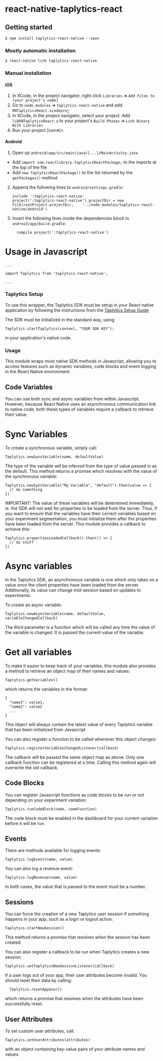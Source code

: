 
# react-native-taplytics-react

## Getting started

`$ npm install taplytics-react-native --save`

### Mostly automatic installation

`$ react-native link taplytics-react-native`

### Manual installation


#### iOS

1. In XCode, in the project navigator, right click `Libraries` ➜ `Add Files to [your project's name]`
2. Go to `node_modules` ➜ `taplytics-react-native` and add `RNTaplyticsReact.xcodeproj`
3. In XCode, in the project navigator, select your project. Add `libRNTaplyticsReact.a` to your project's `Build Phases` ➜ `Link Binary With Libraries`
4. Run your project (`Cmd+R`)<

#### Android

1. Open up `android/app/src/main/java/[...]/MainActivity.java`
  - Add `import com.reactlibrary.TaplyticsReactPackage;` to the imports at the top of the file
  - Add `new TaplyticsReactPackage()` to the list returned by the `getPackages()` method
2. Append the following lines to `android/settings.gradle`:
  	```
  	include ':taplytics-react-native'
  	project(':taplytics-react-native').projectDir = new File(rootProject.projectDir, 	'../node_modules/taplytics-react-native/android')
  	```
3. Insert the following lines inside the dependencies block in `android/app/build.gradle`:
  	```
      compile project(':taplytics-react-native')
  	```

# Usage in Javascript
```
...

import Taplytics from 'taplytics-react-native';

...

```

### Taplytics Setup
To use this wrapper, the Taplytics SDK must be setup in your React native application by following the instructions from the [Taplytics Setup Guide](https://taplytics.com/docs/guides/install-sdk)

The SDK must be initialized in the standard way, using 
```
Taplytics.startTaplytics(context, "YOUR SDK KEY");
```
in your application's native code.

### Usage
This module wraps most native SDK methods in Javascript, allowing you to access features such as dynamic variables, code blocks and event logging in the React Native environment.

## Code Variables
You can use both sync and async variables from within Javascript. However, because React Native uses an asynchronous communication link to native code, both these types of variables require a callback to retrieve their value. 

# Sync Variables
To create a synchronous variable, simply call:
```
Taplytics.newSyncVariable(name, defaultValue)
```

The type of the variable will be inferred from the type of value passed in as the default. This method returns a promise which resolves with the value of the synchronous variable:

```
Taplytics.newSyncVariable("My Variable", "default").then(value => {
  // do something
})
```

IMPORTANT: The value of these variables will be determined immediately, ie. the SDK will not wait for properties to be loaded from the server. Thus, if you want to ensure that the variables have their correct variables based on your experiment segmentation, you must initialize them after the properties have been loaded from the server. This module provides a callback to achieve this:

```
Taplytics.propertiesLoadedCallback().then(() => {
  // do stuff
})
```

# Async variables
In the Taplytics SDK, an asynchronous variable is one which only takes on a value once the client properties have been loaded from the server. Additionally, its value can change mid-session based on updates to experiments.

To create an async variable:
```
Taplytics.newAsyncVariable(name, defaultValue, variableChangedCallback)
````

The third parameter is a function which will be called any time the value of the variable is changed. It is passed the current value of the variable. 

# Get all variables
To make it easier to keep track of your variables, this module also provides a method to retrieve an object map of their names and values:
```
Taplytics.getVariables() 
```
which returns the variables in the format:
```
{
  "name1": value1,
  "name2": value2
  ...
}
```
This object will always contain the latest value of every Taplytics variable that has been initialized from Javascript

You can also register a function to be called whenever this object changes:
```
Taplytics.registerVariablesChangedListener(callback)
```
The callback will be passed the same object map as above. Only one callback function can be registered at a time. Calling this method again will overwrite the old callback.

## Code Blocks
You can register Javascript functions as code blocks to be run or not depending on your experiment variation:
```
Taplytics.runCodeBlock(name, someFunction)
```
The code block must be enabled in the dashboard for your current variation before it will be run. 

## Events
There are methods available for logging events:
```
Taplytics.logEvent(name, value)
```
You can also log a revenue event:
```
Taplytics.logRevenue(name, value)
```
In both cases, the value that is passed to the event must be a number.

## Sessions
You can force the creation of a new Taplytics user session if something happens in your app, such as a login or logout action:
```
Taplytics.startNewSession()
```
This method returns a promise that resolves when the session has been created

You can also register a callback to be run when Taplytics creates a new session:
```
Taplytics.setTaplyticsNewSessionListener(callback)
```

If a user logs out of your app, their user attributes become invalid. You should reset their data by calling:
```
  Taplytics.resetAppUser()
```
which returns a promise that resolves when the attributes have been successfully reset.

## User Attributes
To set custom user attributes, call:
```
Taplytics.setUserAttributes(attributes)
```
with an object containing key-value pairs of your attribute names and values.




